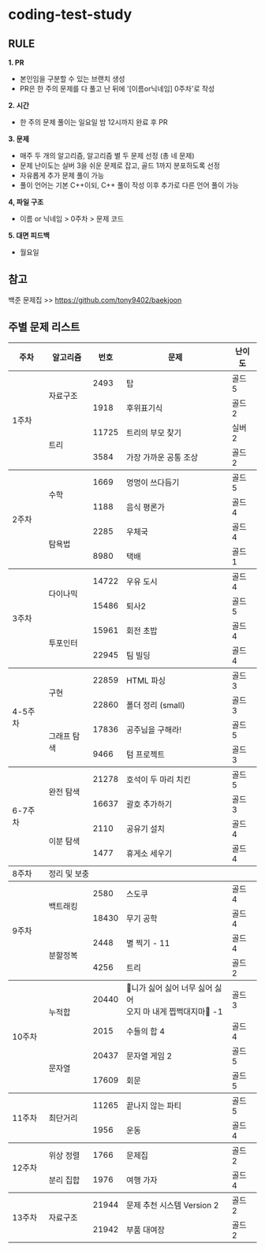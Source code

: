 # coding-test-study

## RULE
**1. PR**
- 본인임을 구분할 수 있는 브랜치 생성
- PR은 한 주의 문제를 다 풀고 난 뒤에 '[이름or닉네임] 0주차'로 작성
     
**2. 시간**
- 한 주의 문제 풀이는 일요일 밤 12시까지 완료 후 PR
     
**3. 문제**
- 매주 두 개의 알고리즘, 알고리즘 별 두 문제 선정 (총 네 문제)
- 문제 난이도는 실버 3을 쉬운 문제로 잡고, 골드 1까지 분포하도록 선정
- 자유롭게 추가 문제 풀이 가능
- 풀이 언어는 기본 C++이되, C++ 풀이 작성 이후 추가로 다른 언어 풀이 가능

**4, 파일 구조**
- 이름 or 닉네임 > 0주차 > 문제 코드

**5. 대면 피드백**
- 월요일

## 참고
백준 문제집 >> https://github.com/tony9402/baekjoon</br>

## 주별 문제 리스트
<table class="tg">
<thead>
  <tr>
    <th class="tg-7btt">주차</th>
    <th class="tg-7btt">알고리즘</th>
    <th class="tg-7btt">번호</th>
    <th class="tg-7btt">문제</th>
    <th class="tg-7btt">난이도</th>
  </tr>
</thead>
<tbody>
  <tr>
    <td class="tg-uzvj" rowspan="4">1주차</td>
    <td class="tg-9wq8" rowspan="2">자료구조</td>
    <td class="tg-0pky">2493</td>
    <td class="tg-c3ow">탑</td>
    <td class="tg-j4xs">골드 5</td>
  </tr>
  <tr>
    <td class="tg-0pky">1918</td>
    <td class="tg-c3ow">후위표기식</td>
    <td class="tg-j4xs">골드 2</td>
  </tr>
  <tr>
    <td class="tg-nrix" rowspan="2">트리</td>
    <td class="tg-0lax">11725</td>
    <td class="tg-c3ow">트리의 부모 찾기</td>
    <td class="tg-j4xs">실버 2</td>
  </tr>
  <tr>
    <td class="tg-0pky">3584</td>
    <td class="tg-c3ow">가장 가까운 공통 조상</td>
    <td class="tg-j4xs">골드 2</td>
  </tr>
</tbody>
<tbody>
  <tr>
    <td class="tg-uzvj" rowspan="4">2주차</td>
    <td class="tg-9wq8" rowspan="2">수학</td>
    <td class="tg-0pky">1669</td>
    <td class="tg-c3ow">멍멍이 쓰다듬기</td>
    <td class="tg-j4xs">골드 5</td>
  </tr>
  <tr>
    <td class="tg-0pky">1188</td>
    <td class="tg-c3ow">음식 평론가</td>
    <td class="tg-j4xs">골드 4</td>
  </tr>
  <tr>
    <td class="tg-nrix" rowspan="2">탐욕법</td>
    <td class="tg-0lax">2285</td>
    <td class="tg-baqh">우체국</td>
    <td class="tg-j4xs">골드 4</td>
  </tr>
  <tr>
    <td class="tg-0pky">8980</td>
    <td class="tg-c3ow">택배</td>
    <td class="tg-j4xs">골드 1</td>
  </tr>
</tbody>
<tbody>
  <tr>
    <td class="tg-uzvj" rowspan="4">3주차</td>
    <td class="tg-9wq8" rowspan="2">다이나믹</td>
    <td class="tg-0pky">14722</td>
    <td class="tg-c3ow">우유 도시</td>
    <td class="tg-j4xs">골드 4</td>
  </tr>
  <tr>
    <td class="tg-0pky">15486</td>
    <td class="tg-c3ow">퇴사2</td>
    <td class="tg-j4xs">골드 5</td>
  </tr>
  <tr>
    <td class="tg-nrix" rowspan="2">투포인터</td>
    <td class="tg-0lax">15961</td>
    <td class="tg-baqh">회전 초밥</td>
    <td class="tg-j4xs">골드 4</td>
  </tr>
  <tr>
    <td class="tg-0pky">22945</td>
    <td class="tg-c3ow">팀 빌딩</td>
    <td class="tg-j4xs">골드 4</td>
  </tr>
</tbody>
<tbody>
  <tr>
    <td class="tg-uzvj" rowspan="4">4-5주차</td>
    <td class="tg-9wq8" rowspan="2">구현</td>
    <td class="tg-0pky">22859</td>
    <td class="tg-c3ow">HTML 파싱</td>
    <td class="tg-j4xs">골드 3</td>
  </tr>
  <tr>
    <td class="tg-0pky">22860</td>
    <td class="tg-c3ow">폴더 정리 (small)</td>
    <td class="tg-j4xs">골드 3</td>
  </tr>
  <tr>
    <td class="tg-nrix" rowspan="2">그래프 탐색</td>
    <td class="tg-0lax">17836</td>
    <td class="tg-baqh">공주님을 구해라!</td>
    <td class="tg-j4xs">골드 5</td>
  </tr>
  <tr>
    <td class="tg-0pky">9466</td>
    <td class="tg-c3ow">텀 프로젝트</td>
    <td class="tg-j4xs">골드 3</td>
  </tr>
</tbody>
<tbody>
  <tr>
    <td class="tg-uzvj" rowspan="4">6-7주차</td>
    <td class="tg-9wq8" rowspan="2">완전 탐색</td>
    <td class="tg-0pky">21278</td>
    <td class="tg-c3ow">호석이 두 마리 치킨</td>
    <td class="tg-j4xs">골드 5</td>
  </tr>
  <tr>
    <td class="tg-0pky">16637</td>
    <td class="tg-c3ow">괄호 추가하기</td>
    <td class="tg-j4xs">골드 3</td>
  </tr>
  <tr>
    <td class="tg-nrix" rowspan="2">이분 탐색</td>
    <td class="tg-0lax">2110</td>
    <td class="tg-c3ow">공유기 설치</td>
    <td class="tg-j4xs">골드 4</td>
  </tr>
  <tr>
    <td class="tg-0pky">1477</td>
    <td class="tg-c3ow">휴게소 세우기</td>
    <td class="tg-j4xs">골드 4</td>
  </tr>
</tbody>
     <tbody>
  <tr>
    <td class="tg-uzvj">8주차</td>
    <td class="tg-9wq8" colspan="4">정리 및 보충</td>
  </tr>
</tbody>
<tbody>
  <tr>
    <td class="tg-uzvj" rowspan="4">9주차</td>
    <td class="tg-9wq8" rowspan="2">백트래킹</td>
    <td class="tg-0pky">2580</td>
    <td class="tg-c3ow">스도쿠</td>
    <td class="tg-j4xs">골드 4</td>
  </tr>
  <tr>
    <td class="tg-0pky">18430</td>
    <td class="tg-c3ow">무기 공학</td>
    <td class="tg-j4xs">골드 4</td>
  </tr>
  <tr>
    <td class="tg-nrix" rowspan="2">분할정복</td>
    <td class="tg-0lax">2448</td>
    <td class="tg-c3ow">별 찍기 - 11</td>
    <td class="tg-j4xs">골드 4</td>
  </tr>
  <tr>
    <td class="tg-0pky">4256</td>
    <td class="tg-c3ow">트리</td>
    <td class="tg-j4xs">골드 2</td>
  </tr>
</tbody>
     <tbody>
  <tr>
    <td class="tg-uzvj" rowspan="4">10주차</td>
    <td class="tg-9wq8" rowspan="2">누적합</td>
    <td class="tg-0pky">20440</td>
    <td class="tg-c3ow">🎵니가 싫어 싫어 너무 싫어 싫어 <br> 오지 마 내게 찝쩍대지마🎵 -1</td>
    <td class="tg-j4xs">골드 3</td>
  </tr>
  <tr>
    <td class="tg-0pky">2015</td>
    <td class="tg-c3ow">수들의 합 4</td>
    <td class="tg-j4xs">골드 4</td>
  </tr>
  <tr>
    <td class="tg-nrix" rowspan="2">문자열</td>
    <td class="tg-0lax">20437</td>
    <td class="tg-c3ow">문자열 게임 2</td>
    <td class="tg-j4xs">골드 5</td>
  </tr>
  <tr>
    <td class="tg-0pky">17609</td>
    <td class="tg-c3ow">회문</td>
    <td class="tg-j4xs">골드 5</td>
  </tr>
</tbody>
<tbody>
  <tr>
    <td class="tg-uzvj" rowspan="4">11주차</td>
    <td class="tg-9wq8" rowspan="2">최단거리</td>
    <td class="tg-0pky">11265</td>
    <td class="tg-c3ow">끝나지 않는 파티</td>
    <td class="tg-j4xs">골드 5</td>
  </tr>
  <tr>
    <td class="tg-0pky">1956</td>
    <td class="tg-c3ow">운동</td>
    <td class="tg-j4xs">골드 4</td>
  </tr>
</tbody>
<tbody>
  <tr>
    <td class="tg-uzvj" rowspan="4">12주차</td>
    <td class="tg-9wq8">위상 정렬</td>
    <td class="tg-0pky">1766</td>
    <td class="tg-c3ow">문제집</td>
    <td class="tg-j4xs">골드 2</td>
  </tr>
  <tr>
    <td class="tg-nrix">분리 집합</td>
    <td class="tg-0lax">1976</td>
    <td class="tg-c3ow">여행 가자</td>
    <td class="tg-j4xs">골드 4</td>
  </tr>
  </tbody>
<tbody>
  <tr>
    <td class="tg-uzvj" rowspan="4">13주차</td>
    <td class="tg-9wq8" rowspan="2">자료구조</td>
    <td class="tg-0pky">21944</td>
    <td class="tg-c3ow">문제 추천 시스템 Version 2</td>
    <td class="tg-j4xs">골드 2</td>
  </tr>
  <tr>
    <td class="tg-0pky">21942</td>
    <td class="tg-c3ow">부품 대여장</td>
    <td class="tg-j4xs">골드 2</td>
  </tr>
</tbody>
</table>
